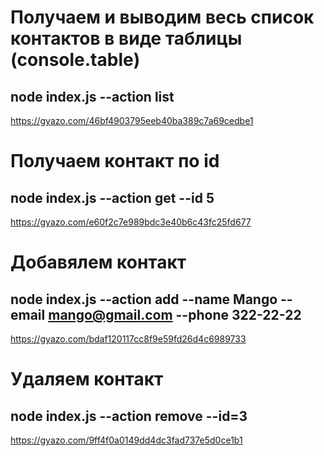 # Получаем и выводим весь список контактов в виде таблицы (console.table)

## node index.js --action list

https://gyazo.com/46bf4903795eeb40ba389c7a69cedbe1

# Получаем контакт по id

## node index.js --action get --id 5

https://gyazo.com/e60f2c7e989bdc3e40b6c43fc25fd677

# Добавялем контакт

## node index.js --action add --name Mango --email mango@gmail.com --phone 322-22-22

https://gyazo.com/bdaf120117cc8f9e59fd26d4c6989733

# Удаляем контакт

## node index.js --action remove --id=3

https://gyazo.com/9ff4f0a0149dd4dc3fad737e5d0ce1b1
